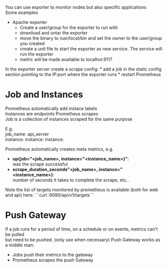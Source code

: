 You can use exporter to monitor nodes but also specific applications  
Some examples  
  *  Apache exporter
     * Create a user/group for the exporter to run with
     * download and untar the exporter
     * move the binary to /usr/local/bin and set the owner to the user/group you created
     * create a unit file to start the exporter as new service. The service will run the exporter
     * metric will be made available to localhot:9117
<P>
In the exporter server create a scrape config:
  * add a job in the static config section pointing to the IP:port where the exporter runs
  * restart Prometheus

<P>

# Job and Instances
Prometheus automatically add instace labels  
Instances are endpoints Prometheus scrapes  
Job is a collection of instances scraped for the same purpose

E.g.  
job_name: api_server  
  instance: <ip1>
  instance: <ip2>
  instance: <ip3>

Prometheus automatically creates meta metrics, e.g.  
  *  **up{job="<job_name>, instance="<instance_name>}"**:  
     was the scrape successful  
  *  **scrape_duration_seconds"<job_name>, instance="<instance_name>}**:   
     number of seconds it takes to complete the scrape, etc..
<P>
Note the list of targets monitored by prometheus is available (both for web and api) here:   
```curl <IP>:9090/api/v1/targets```


# Push Gateway
If a job runs for a period of time, on a schedule or on events, metrics can't be pulled  
but need to be pushed. (only use when necessary) Push Gateway works as a middle man:
  *  Jobs push their metrics to the gateway
  *  Prometheus scrapes the push Gateway